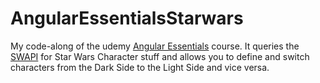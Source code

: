 # AngularEssentialsStarwars
My code-along of the udemy [Angular Essentials](https://www.udemy.com/angular-essentials-angular-2-angular-4-with-typescript/learn/v4/overview) course.
It queries the [SWAPI](https://swapi.co/) for Star Wars Character stuff and allows you to define and switch characters from the Dark Side to the Light Side and vice versa.
